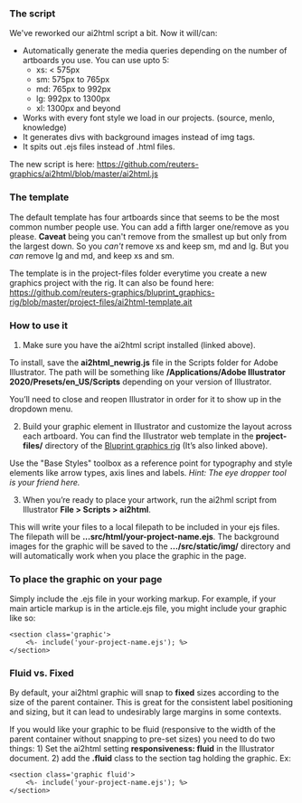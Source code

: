 ### The script
We've reworked our ai2html script a bit. Now it will/can:
-  Automatically generate the media queries depending on the number of artboards you use. You can use upto 5:
    - xs: < 575px
    - sm: 575px to 765px
    - md: 765px to 992px
    - lg: 992px to 1300px
    - xl: 1300px and beyond
-  Works with every font style we load in our projects. (source, menlo, knowledge)
-  It generates divs with background images instead of img tags.
-  It spits out .ejs files instead of .html files.

The new script is here: https://github.com/reuters-graphics/ai2html/blob/master/ai2html.js

### The template
The default template has four artboards since that seems to be the most common number people use. You can add a fifth larger one/remove as you please. 
**Caveat** being you can't remove from the smallest up but only from the largest down. So you *can't* remove xs and keep sm, md and lg. But you *can* remove lg and md, and keep xs and sm.

The template is in the project-files folder everytime you create a new graphics project with the rig. It can also be found here:
https://github.com/reuters-graphics/bluprint_graphics-rig/blob/master/project-files/ai2html-template.ait

### How to use it
1) Make sure you have the ai2html script installed (linked above).

To install, save the **ai2html_newrig.js** file in the Scripts folder for Adobe Illustrator. The path will be something like **/Applications/Adobe Illustrator 2020/Presets/en_US/Scripts** depending on your version of Illustrator.

You’ll need to close and reopen Illustrator in order for it to show up in the dropdown menu.

2) Build your graphic element in Illustrator and customize the layout across each artboard. You can find the Illustrator web template in the **project-files/** directory of the [Bluprint graphics rig](https://github.com/reuters-graphics/bluprint_graphics-rig) (It’s also linked above).

Use the "Base Styles" toolbox as a reference point for typography and style elements like arrow types, axis lines and labels. _Hint: The eye dropper tool is your friend here._

3) When you’re ready to place your artwork, run the ai2hml script from Illustrator **File > Scripts > ai2html**.

This will write your files to a local filepath to be included in your ejs files. The filepath will be **...src/html/your-project-name.ejs**. The background images for the graphic will be saved to the **.../src/static/img/** directory and will automatically work when you place the graphic in the page.

### To place the graphic on your page
Simply include the .ejs file in your working markup. For example, if your main article markup is in the article.ejs file, you might include your graphic like so:

```
<section class='graphic'>
    <%- include('your-project-name.ejs'); %>
</section>
```

### Fluid vs. Fixed
By default, your ai2html graphic will snap to **fixed** sizes according to the size of the parent container. This is great for the consistent label positioning and sizing, but it can lead to undesirably large margins in some contexts.

If you would like your graphic to be fluid (responsive to the width of the parent container without snapping to pre-set sizes) you need to do two things: 1) Set the ai2html setting **responsiveness: fluid** in the Illustrator document. 2) add the **.fluid** class to the section tag holding the graphic. Ex:

```
<section class='graphic fluid'>
    <%- include('your-project-name.ejs'); %>
</section>
```


